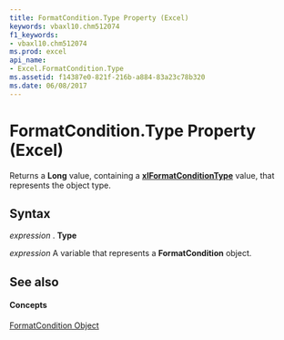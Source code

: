 ```yaml
---
title: FormatCondition.Type Property (Excel)
keywords: vbaxl10.chm512074
f1_keywords:
- vbaxl10.chm512074
ms.prod: excel
api_name:
- Excel.FormatCondition.Type
ms.assetid: f14387e0-821f-216b-a884-83a23c78b320
ms.date: 06/08/2017
---
```



# FormatCondition.Type Property (Excel)

Returns a  **Long** value, containing a **[xlFormatConditionType](xlformatconditiontype-enumeration-excel.md)** value, that represents the object type.


## Syntax

 _expression_ . **Type**

 _expression_ A variable that represents a **FormatCondition** object.


## See also


#### Concepts


[FormatCondition Object](formatcondition-object-excel.md)

